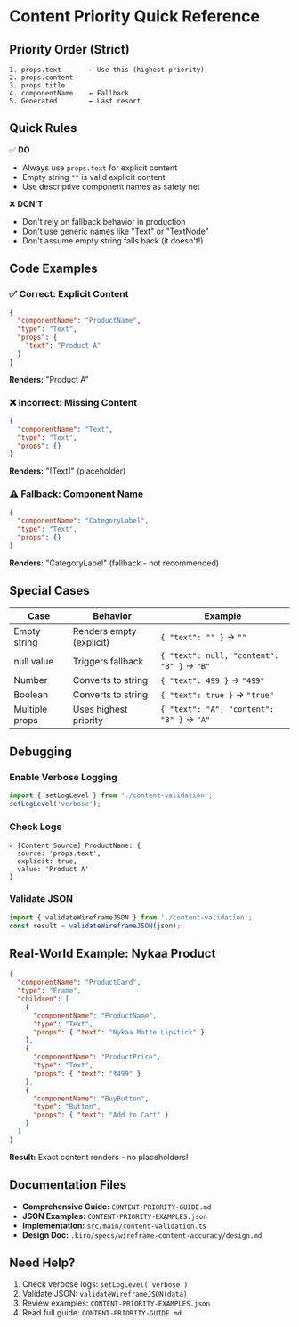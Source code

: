 # Content Priority Quick Reference

## Priority Order (Strict)

```
1. props.text       ← Use this (highest priority)
2. props.content    
3. props.title      
4. componentName    ← Fallback
5. Generated        ← Last resort
```

## Quick Rules

✅ **DO**
- Always use `props.text` for explicit content
- Empty string `""` is valid explicit content
- Use descriptive component names as safety net

❌ **DON'T**
- Don't rely on fallback behavior in production
- Don't use generic names like "Text" or "TextNode"
- Don't assume empty string falls back (it doesn't!)

## Code Examples

### ✅ Correct: Explicit Content
```json
{
  "componentName": "ProductName",
  "type": "Text",
  "props": {
    "text": "Product A"
  }
}
```
**Renders:** "Product A"

### ❌ Incorrect: Missing Content
```json
{
  "componentName": "Text",
  "type": "Text",
  "props": {}
}
```
**Renders:** "[Text]" (placeholder)

### ⚠️ Fallback: Component Name
```json
{
  "componentName": "CategoryLabel",
  "type": "Text",
  "props": {}
}
```
**Renders:** "CategoryLabel" (fallback - not recommended)

## Special Cases

| Case | Behavior | Example |
|------|----------|---------|
| Empty string | Renders empty (explicit) | `{ "text": "" }` → `""` |
| null value | Triggers fallback | `{ "text": null, "content": "B" }` → `"B"` |
| Number | Converts to string | `{ "text": 499 }` → `"499"` |
| Boolean | Converts to string | `{ "text": true }` → `"true"` |
| Multiple props | Uses highest priority | `{ "text": "A", "content": "B" }` → `"A"` |

## Debugging

### Enable Verbose Logging
```typescript
import { setLogLevel } from './content-validation';
setLogLevel('verbose');
```

### Check Logs
```
✓ [Content Source] ProductName: {
  source: 'props.text',
  explicit: true,
  value: 'Product A'
}
```

### Validate JSON
```typescript
import { validateWireframeJSON } from './content-validation';
const result = validateWireframeJSON(json);
```

## Real-World Example: Nykaa Product

```json
{
  "componentName": "ProductCard",
  "type": "Frame",
  "children": [
    {
      "componentName": "ProductName",
      "type": "Text",
      "props": { "text": "Nykaa Matte Lipstick" }
    },
    {
      "componentName": "ProductPrice",
      "type": "Text",
      "props": { "text": "₹499" }
    },
    {
      "componentName": "BuyButton",
      "type": "Button",
      "props": { "text": "Add to Cart" }
    }
  ]
}
```

**Result:** Exact content renders - no placeholders!

## Documentation Files

- **Comprehensive Guide:** `CONTENT-PRIORITY-GUIDE.md`
- **JSON Examples:** `CONTENT-PRIORITY-EXAMPLES.json`
- **Implementation:** `src/main/content-validation.ts`
- **Design Doc:** `.kiro/specs/wireframe-content-accuracy/design.md`

## Need Help?

1. Check verbose logs: `setLogLevel('verbose')`
2. Validate JSON: `validateWireframeJSON(data)`
3. Review examples: `CONTENT-PRIORITY-EXAMPLES.json`
4. Read full guide: `CONTENT-PRIORITY-GUIDE.md`

